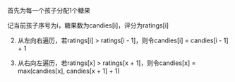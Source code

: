 首先为每一个孩子分配1个糖果

记当前孩子序号为i，糖果数为candies[i]，评分为ratings[i]

2. 从左向右遍历，若ratings[i] > ratings[i - 1]，则令candies[i] = candies[i - 1] + 1

3. 从右向左遍历，若ratings[x] > ratings[x + 1]，则令candies[x] = max(candies[x], candies[x + 1] + 1)